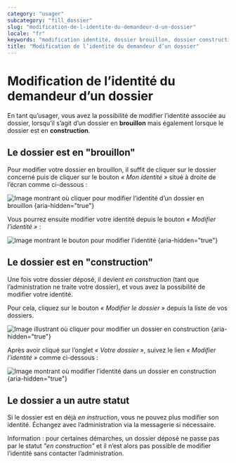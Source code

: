 ```yaml
---
category: "usager"
subcategory: "fill_dossier"
slug: "modification-de-l-identite-du-demandeur-d-un-dossier"
locale: "fr"
keywords: "modification identité, dossier brouillon, dossier construction, changer identité"
title: "Modification de l’identité du demandeur d’un dossier"
---
```


# Modification de l’identité du demandeur d’un dossier

En tant qu’usager, vous avez la possibilité de modifier l’identité associée au dossier, lorsqu’il s’agit d’un dossier en **brouillon** mais également lorsque le dossier est en **construction**.

## Le dossier est en "brouillon"

Pour modifier votre dossier en brouillon, il suffit de cliquer sur le dossier concerné puis de cliquer sur le bouton _« Mon identité »_ situé à droite de l’écran comme ci-dessous :

![Image montrant où cliquer pour modifier l’identité d’un dossier en brouillon {aria-hidden="true"}](faq/usager-edit-identity-brouillon-1.png)

Vous pourrez ensuite modifier votre identité depuis le bouton _« Modifier l’identité »_ :

![Image montrant le bouton pour modifier l’identité {aria-hidden="true"}](faq/usager-edit-identity-brouillon-2.png)

## Le dossier est en "construction"

Une fois votre dossier déposé, il devient _en construction_ (tant que l’administration ne traite votre dossier), et vous avez la possibilité de modifier votre identité.

Pour cela, cliquez sur le bouton _« Modifier le dossier »_ depuis la liste de vos dossiers.

![Image illustrant où cliquer pour modifier un dossier en construction {aria-hidden="true"}](faq/usager-edit-identity-construction-1.png)

Après avoir cliqué sur l’onglet _« Votre dossier »_, suivez le lien _« Modifier l’identité »_ comme ci-dessous :

![Image montrant où modifier l’identité dans un dossier en construction {aria-hidden="true"}](faq/usager-edit-identity-construction-2.png)

## Le dossier a un autre statut

Si le dossier est en déjà _en instruction_, vous ne pouvez plus modifier son identité. Échangez avec l’administration via la messagerie si nécessaire.

Information : pour certaines démarches, un dossier déposé ne passe pas par le statut _"en construction"_ et il n’est alors pas possible de modifier l’identité sans contacter l’administration.
